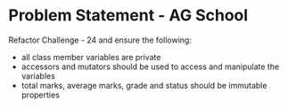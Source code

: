 # Problem Statement - AG School

Refactor Challenge - 24 and ensure the following:

- all class member variables are private
- accessors and mutators should be used to access and manipulate the variables
- total marks, average marks, grade and status should be immutable properties
